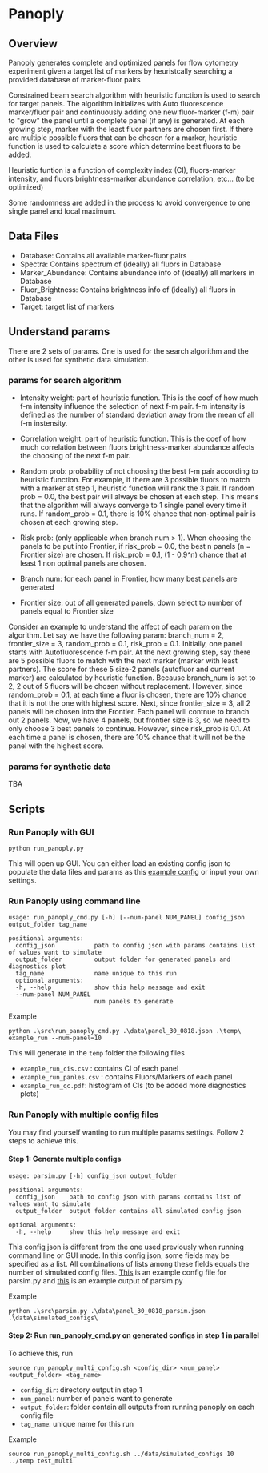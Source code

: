 # Panoply

## Overview

Panoply generates complete and optimized panels for flow cytometry experiment given a target list of markers by heuristcally searching a provided database of marker-fluor pairs

Constrained beam search algorithm with heuristic function is used to search for target panels. The algorithm initializes with Auto fluorescence marker/fluor pair and continuously adding one new fluor-marker (f-m) pair to "grow" the panel until a complete panel (if any) is generated. At each growing step, marker with the least fluor partners are chosen first. If there are multiple possible fluors that can be chosen for a marker, heuristic function is used to calculate a score which determine best fluors to be added. 

Heuristic funtion is a function of complexity index (CI), fluors-marker intensity, and fluors brightness-marker abundance correlation, etc... (to be optimized)

Some randomness are added in the process to avoid convergence to one single panel and local maximum. 

## Data Files

- Database: Contains all available marker-fluor pairs
- Spectra: Contains spectrum of (ideally) all fluors in Database
- Marker_Abundance: Contains abundance info of (ideally) all markers in Database
- Fluor_Brightness: Contains brightness info of (ideally) all fluors in Database
- Target: target list of markers

## Understand params

There are 2 sets of params. One is used for the search algorithm and the other is used for synthetic data simulation.

### params for search algorithm

- Intensity weight: part of heuristic function. This is the coef of how much f-m intensity influence the selection of next f-m pair. f-m intensity is defined as the number of standard deviation away from the mean of all f-m instensity. 

- Correlation weight: part of heuristic function. This is the coef of how much correlation between fluors brightness-marker abundance affects the choosing of the next f-m pair.

- Random prob: probability of not choosing the best f-m pair according to heuristic function. For example, if there are 3 possible fluors to match with a marker at step 1, heuristic function will rank the 3 pair. If random prob = 0.0, the best pair will always be chosen at each step. This means that the algorithm will always converge to 1 single panel every time it runs. If random_prob = 0.1, there is 10% chance that non-optimal pair is chosen at each growing step.

- Risk prob: (only applicable when branch num > 1). When choosing the panels to be put into Frontier, if risk_prob = 0.0, the best n panels (n = Frontier size) are chosen. If risk_prob = 0.1, (1 - 0.9^n) chance that at least 1 non optimal panels are chosen.

- Branch num: for each panel in Frontier, how many best panels are generated

- Frontier size: out of all generated panels, down select to number of panels equal to Frontier size

Consider an example to understand the affect of each param on the algorithm. Let say we have the following param: branch_num = 2, frontier_size = 3, random_prob = 0.1, risk_prob = 0.1. Initially, one panel starts with Autofluorescence f-m pair. At the next growing step, say there are 5 possible fluors to match with the next marker (marker with least partners). The score for these 5 size-2 panels (autofluor and current marker) are calculated by heuristic function. Because branch_num is set to 2, 2 out of 5 fluors will be chosen without replacement. However, since random_prob = 0.1, at each time a fluor is chosen, there are 10% chance that it is not the one with highest score. Next, since frontier_size = 3, all 2 panels will be chosen into the Frontier. Each panel will contnue to branch out 2 panels. Now, we have 4 panels, but frontier size is 3, so we need to only choose 3 best panels to continue. However, since risk_prob is 0.1. At each time a panel is chosen, there are 10% chance that it will not be the panel with the highest score.

### params for synthetic data

TBA

## Scripts

### Run Panoply with GUI

```
python run_panoply.py
```

This will open up GUI. You can either load an existing config json to populate the data files and params as this [example config](https://github.com/khoa-yellow/Panoply/blob/master/data/panel_30_0818.json) or input your own settings.


### Run Panoply using command line

```
usage: run_panoply_cmd.py [-h] [--num-panel NUM_PANEL] config_json output_folder tag_name

positional arguments:
  config_json           path to config json with params contains list of values want to simulate
  output_folder         output folder for generated panels and diagnostics plot
  tag_name              name unique to this run
  optional arguments:
  -h, --help            show this help message and exit
  --num-panel NUM_PANEL
                        num panels to generate
```

Example

```
python .\src\run_panoply_cmd.py .\data\panel_30_0818.json .\temp\ example_run --num-panel=10 
```

This will generate in the `temp` folder the following files
- `example_run_cis.csv` : contains CI of each panel
- `example_run_panles.csv` : contains Fluors/Markers of each panel
- `example_run_qc.pdf`: histogram of CIs (to be added more diagnostics plots)

### Run Panoply with multiple config files

You may find yourself wanting to run multiple params settings. Follow 2 steps to achieve this.

#### Step 1: Generate multiple configs

```
usage: parsim.py [-h] config_json output_folder

positional arguments:
  config_json    path to config json with params contains list of values want to simulate
  output_folder  output folder contains all simulated config json

optional arguments:
  -h, --help     show this help message and exit
```

This config json is different from the one used previously when running command line or GUI mode. In this config json, some fields may be specified as a list. All combinations of lists among these fields equals the number of simulated config files. [This](https://github.com/khoa-yellow/Panoply/blob/master/data/panel_30_0818_parsim.json) is an example config file for parsim.py and [this](https://github.com/khoa-yellow/Panoply/tree/master/data/simulated_configs) is an example output of parsim.py

Example
```
python .\src\parsim.py .\data\panel_30_0818_parsim.json .\data\simulated_configs\
```

#### Step 2: Run run_panoply_cmd.py on generated configs in step 1 in parallel

To achieve this, run 
```
source run_panoply_multi_config.sh <config_dir> <num_panel> <output_folder> <tag_name>
```

- `config_dir`: directory output in step 1
- `num_panel`: number of panels want to generate
- `output_folder`: folder contain all outputs from running panoply on each config file
- `tag_name`: unique name for this run

Example
```
source run_panoply_multi_config.sh ../data/simulated_configs 10 ../temp test_multi
```